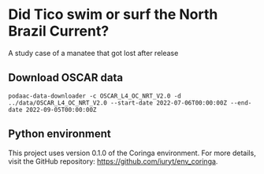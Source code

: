 # Did Tico swim or surf the North Brazil Current?
A study case of a manatee that got lost after release


## Download OSCAR data

`podaac-data-downloader -c OSCAR_L4_OC_NRT_V2.0 -d ../data/OSCAR_L4_OC_NRT_V2.0 --start-date 2022-07-06T00:00:00Z --end-date 2022-09-05T00:00:00Z`

## Python environment

This project uses version 0.1.0 of the Coringa environment. For more details, visit the GitHub repository: https://github.com/iuryt/env_coringa.
